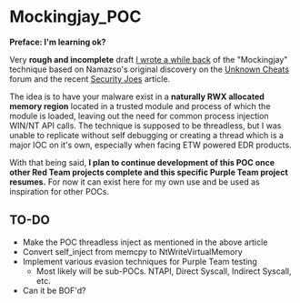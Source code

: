 # Mockingjay_POC

**Preface: I'm learning ok?**

Very **rough and incomplete** draft [I wrote a while back](https://www.linkedin.com/posts/codyread13_cybersecurity-redteam-malware-activity-7081354214920114177-UsQX?utm_source=share&utm_medium=member_desktop) of the "Mockingjay" technique based on Namazso's original discovery on the [Unknown Cheats](https://www.unknowncheats.me/forum/anti-cheat-bypass/286274-internal-detection-vectors-bypass.html) forum and the recent [Security Joes](https://www.securityjoes.com/post/process-mockingjay-echoing-rwx-in-userland-to-achieve-code-execution) article.

The idea is to have your malware exist in a **naturally RWX allocated memory region** located in a trusted module and process of which the module is loaded, leaving out the need for common process injection WIN/NT API calls. The technique is supposed to be threadless, but I was unable to replicate without self debugging or creating a thread which is a major IOC on it's own, especially when facing ETW powered EDR products.

With that being said, **I plan to continue development of this POC once other Red Team projects complete and this specific Purple Team project resumes.** For now it can exist here for my own use and be used as inspiration for other POCs.

## TO-DO
* Make the POC threadless inject as mentioned in the above article
* Convert self_inject from memcpy to NtWriteVirtualMemory
* Implement various evasion techniques for Purple Team testing
	* Most likely will be sub-POCs. NTAPI, Direct Syscall, Indirect Syscall, etc.
* Can it be BOF'd?
